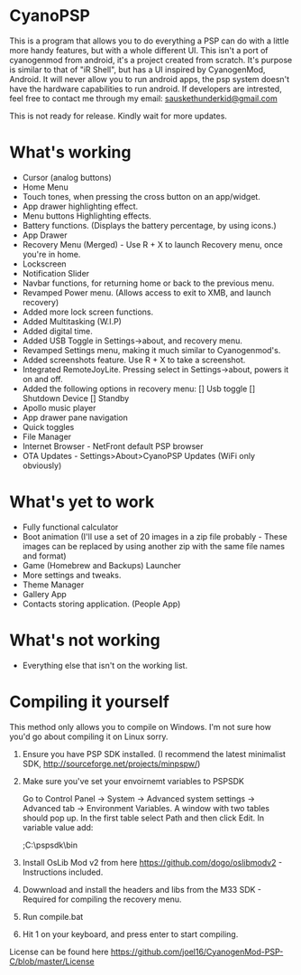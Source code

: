 CyanoPSP
=================

This is a program that allows you to do everything a PSP can do with a little more handy features, but with a whole different UI. This isn't a port of cyanogenmod from android, it's a project created from scratch. It's purpose is similar to that of "iR Shell", but has a UI inspired by CyanogenMod, Android. It will never allow you to run android apps, the psp system doesn't have the hardware capabilities to run android. If developers are intrested, feel free to contact me through my email: sauskethunderkid@gmail.com 

This is not ready for release. Kindly wait for more updates.


What's working
=================
- Cursor (analog buttons)
- Home Menu
- Touch tones, when pressing the cross button on an app/widget.
- App drawer highlighting effect. 
- Menu buttons Highlighting effects.
- Battery functions. (Displays the battery percentage, by using icons.)
- App Drawer
- Recovery Menu (Merged) - Use R + X to launch Recovery menu, once you're in home.
- Lockscreen
- Notification Slider
- Navbar functions, for returning home or back to the previous menu.
- Revamped Power menu. (Allows access to exit to XMB, and launch recovery)
- Added more lock screen functions.
- Added Multitasking (W.I.P)
- Added digital time.
- Added USB Toggle in Settings->about, and recovery menu.
- Revamped Settings menu, making it much similar to Cyanogenmod's.
- Added screenshots feature. Use R + X to take a screenshot.
- Integrated RemoteJoyLite. Pressing select in Settings->about, powers it on and off.
- Added the following options in recovery menu:
[] Usb toggle
[] Shutdown Device
[] Standby
- Apollo music player
- App drawer pane navigation
- Quick toggles
- File Manager
- Internet Browser - NetFront default PSP browser
- OTA Updates - Settings>About>CyanoPSP Updates (WiFi only obviously)

What's yet to work
=================
- Fully functional calculator
- Boot animation (I'll use a set of 20 images in a zip file probably - These images can be replaced by using another zip with the same file names and format)
- Game (Homebrew and Backups) Launcher
- More settings and tweaks.
- Theme Manager
- Gallery App
- Contacts storing application. (People App)

What's not working
=================
- Everything else that isn't on the working list.

Compiling it yourself 
=================
This method only allows you to compile on Windows. I'm not sure how you'd go about compiling it on Linux sorry.

1. Ensure you have PSP SDK installed. (I recommend the latest minimalist SDK, http://sourceforge.net/projects/minpspw/)
2. Make sure you've set your envoirnemt variables to PSPSDK

   Go to Control Panel -> System -> Advanced system settings -> Advanced tab -> Environment Variables. A window with two     tables should pop up. In the first table select Path and then click Edit. In variable value add:
   
   ;C:\pspsdk\bin
   
3. Install OsLib Mod v2 from here https://github.com/dogo/oslibmodv2 - Instructions included.
4. Dowwnload and install the headers and libs from the M33 SDK - Required for compiling the recovery menu.
5. Run compile.bat
6. Hit 1 on your keyboard, and press enter to start compiling.


License can be found here https://github.com/joel16/CyanogenMod-PSP-C/blob/master/License

